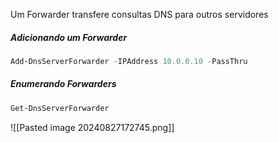 Um Forwarder transfere consultas DNS para outros servidores

##### Adicionando um Forwarder
```powershell
Add-DnsServerForwarder -IPAddress 10.0.0.10 -PassThru
```

##### Enumerando Forwarders
```powershell
Get-DnsServerForwarder
```
![[Pasted image 20240827172745.png]]






